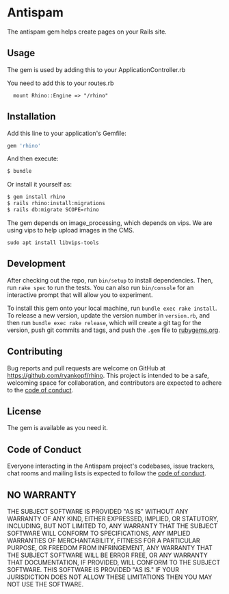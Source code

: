 # Antispam
The antispam gem helps create pages on your Rails site.

## Usage

The gem is used by adding this to your ApplicationController.rb

You need to add this to your routes.rb
```
  mount Rhino::Engine => "/rhino"
```


## Installation
Add this line to your application's Gemfile:

```ruby
gem 'rhino'
```

And then execute:
```bash
$ bundle
```

Or install it yourself as:
```bash
$ gem install rhino
$ rails rhino:install:migrations
$ rails db:migrate SCOPE=rhino
```
The gem depends on image_processing, which depends on vips. We are using vips to
help upload images in the CMS.
```
sudo apt install libvips-tools
```

## Development

After checking out the repo, run `bin/setup` to install dependencies. Then, run `rake spec` to run the tests. You can also run `bin/console` for an interactive prompt that will allow you to experiment.

To install this gem onto your local machine, run `bundle exec rake install`. To release a new version, update the version number in `version.rb`, and then run `bundle exec rake release`, which will create a git tag for the version, push git commits and tags, and push the `.gem` file to [rubygems.org](https://rubygems.org).

## Contributing

Bug reports and pull requests are welcome on GitHub at https://github.com/ryankopf/rhino. This project is intended to be a safe, welcoming space for collaboration, and contributors are expected to adhere to the [code of conduct](https://github.com/ryankopf/rhino/blob/master/CODE_OF_CONDUCT.md).

## License
The gem is available as you need it.

## Code of Conduct

Everyone interacting in the Antispam project's codebases, issue trackers, chat rooms and mailing lists is expected to follow the [code of conduct](https://github.com/ryankopf/antispam/blob/master/CODE_OF_CONDUCT.md).

## NO WARRANTY

THE SUBJECT SOFTWARE IS PROVIDED "AS IS" WITHOUT ANY WARRANTY OF ANY KIND,
EITHER EXPRESSED, IMPLIED, OR STATUTORY, INCLUDING, BUT NOT LIMITED TO,
ANY WARRANTY THAT THE SUBJECT SOFTWARE WILL CONFORM TO SPECIFICATIONS,
ANY IMPLIED WARRANTIES OF MERCHANTABILITY, FITNESS FOR A PARTICULAR PURPOSE,
OR FREEDOM FROM INFRINGEMENT, ANY WARRANTY THAT THE SUBJECT SOFTWARE WILL BE
ERROR FREE, OR ANY WARRANTY THAT DOCUMENTATION, IF PROVIDED, WILL CONFORM TO
THE SUBJECT SOFTWARE. THIS SOFTWARE IS PROVIDED "AS IS." IF YOUR JURISDICTION
DOES NOT ALLOW THESE LIMITATIONS THEN YOU MAY NOT USE THE SOFTWARE.
